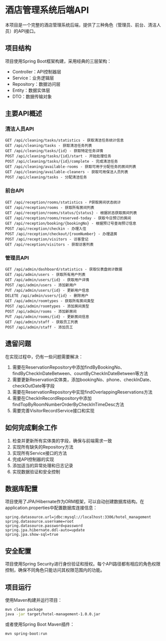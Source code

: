 # 酒店管理系统后端API

本项目是一个完整的酒店管理系统后端，提供了三种角色（管理员、前台、清洁人员）的API接口。

## 项目结构

项目使用Spring Boot框架构建，采用经典的三层架构：

- Controller：API控制器层
- Service：业务逻辑层
- Repository：数据访问层
- Entity：数据实体层
- DTO：数据传输对象

## 主要API概述

### 清洁人员API

```
GET /api/cleaning/tasks/statistics - 获取清洁任务统计信息
GET /api/cleaning/tasks - 获取清洁任务列表
GET /api/cleaning/tasks/{id} - 获取特定任务详情
POST /api/cleaning/tasks/{id}/start - 开始处理任务
POST /api/cleaning/tasks/{id}/complete - 完成清洁任务
GET /api/cleaning/available-rooms - 获取可用于分配任务的房间列表
GET /api/cleaning/available-cleaners - 获取可用保洁人员列表
POST /api/cleaning/tasks - 分配清洁任务
```

### 前台API

```
GET /api/reception/rooms/statistics - P获取房间状态统计
GET /api/reception/rooms - 获取所有房间列表
GET /api/reception/rooms/status/{status} - 根据状态获取房间列表
GET /api/reception/rooms/reserved-today - 获取今日预订的房间
GET /api/reception/booking/{bookingNo} - 根据预订号查询预订信息
POST /api/reception/checkin - 办理入住
POST /api/reception/checkout/{roomNumber} - 办理退房
POST /api/reception/visitors - 访客登记
GET /api/reception/visitors - 获取访客列表
```

### 管理员API

```
GET /api/admin/dashboard/statistics - 获取仪表盘统计数据
GET /api/admin/users - 获取所有用户列表
GET /api/admin/users/{id} - 获取用户详情
POST /api/admin/users - 添加新用户
PUT /api/admin/users/{id} - 更新用户信息
DELETE /api/admin/users/{id} - 删除用户
GET /api/admin/roomtypes - 获取所有房间类型
POST /api/admin/roomtypes - 添加房间类型
POST /api/admin/rooms - 添加新房间
PUT /api/admin/rooms/{id} - 更新房间信息
GET /api/admin/staff - 获取员工列表
POST /api/admin/staff - 添加员工
```

## 遗留问题

在实现过程中，仍有一些问题需要解决：

1. 需要在ReservationRepository中添加findByBookingNo、findByCheckInDateBetween、countByCheckInDateBetween等方法
2. 需要更新Reservation实体类，添加bookingNo、phone、checkInDate、checkOutDate等字段
3. 需要在ReservationRepository中实现findOverlappingReservations方法
4. 需要在CheckInRecordRepository中添加findTopByRoomNumberOrderByCheckInTimeDesc方法
5. 需要完善VisitorRecordService接口和实现

## 如何完成剩余工作

1. 检查并更新所有实体类的字段，确保与前端需求一致
2. 实现所有缺失的Repository方法
3. 实现所有Service接口的方法
4. 完成API控制器的实现
5. 添加适当的异常处理和日志记录
6. 实现数据验证和安全控制

## 数据库配置

项目使用了JPA/Hibernate作为ORM框架，可以自动创建数据库结构。在application.properties中配置数据库连接信息：

```properties
spring.datasource.url=jdbc:mysql://localhost:3306/hotel_management
spring.datasource.username=root
spring.datasource.password=password
spring.jpa.hibernate.ddl-auto=update
spring.jpa.show-sql=true
```

## 安全配置

项目使用Spring Security进行身份验证和授权。每个API路径都有相应的角色权限控制，确保不同角色只能访问其权限范围内的功能。

## 项目运行

使用Maven构建并运行项目：

```bash
mvn clean package
java -jar target/hotel-management-1.0.0.jar
```

或者使用Spring Boot Maven插件：

```bash
mvn spring-boot:run
``` 